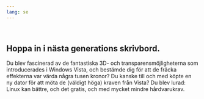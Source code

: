 ```yaml
---
lang: se
---
```

﻿



<h2>Hoppa in i nästa generations skrivbord.</h2>

Du blev fascinerad av de fantastiska 3D- och transparensmöjligheterna som introducerades i Windows Vista, och bestämde dig för att de fräcka effekterna var värda några tusen kronor? Du kanske till och med köpte en ny dator för att möta de (väldigt höga) kraven från Vista? Du blev lurad: Linux kan bättre, och det gratis, och med mycket mindre hårdvarukrav.

<? all_video_ids_from_file ();?>




